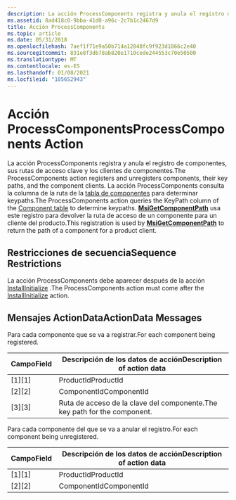 ```yaml
---
description: La acción ProcessComponents registra y anula el registro de componentes, sus rutas de acceso clave y los clientes de componentes.
ms.assetid: 8ad418c0-9bba-41d0-a96c-2c7b1c2467d9
title: Acción ProcessComponents
ms.topic: article
ms.date: 05/31/2018
ms.openlocfilehash: 7aef1f71e9a50b714a12848fc9f923d1866c2e40
ms.sourcegitcommit: 831e8f3db78ab820e1710cede244553c70e50500
ms.translationtype: MT
ms.contentlocale: es-ES
ms.lasthandoff: 01/08/2021
ms.locfileid: "105652943"
---
```

# <a name="processcomponents-action"></a><span data-ttu-id="ea17c-103">Acción ProcessComponents</span><span class="sxs-lookup"><span data-stu-id="ea17c-103">ProcessComponents Action</span></span>

<span data-ttu-id="ea17c-104">La acción ProcessComponents registra y anula el registro de componentes, sus rutas de acceso clave y los clientes de componentes.</span><span class="sxs-lookup"><span data-stu-id="ea17c-104">The ProcessComponents action registers and unregisters components, their key paths, and the component clients.</span></span> <span data-ttu-id="ea17c-105">La acción ProcessComponents consulta la columna de la ruta de la [tabla de componentes](component-table.md) para determinar keypaths.</span><span class="sxs-lookup"><span data-stu-id="ea17c-105">The ProcessComponents action queries the KeyPath column of the [Component table](component-table.md) to determine keypaths.</span></span> <span data-ttu-id="ea17c-106">[**MsiGetComponentPath**](/windows/desktop/api/Msi/nf-msi-msigetcomponentpatha) usa este registro para devolver la ruta de acceso de un componente para un cliente del producto.</span><span class="sxs-lookup"><span data-stu-id="ea17c-106">This registration is used by [**MsiGetComponentPath**](/windows/desktop/api/Msi/nf-msi-msigetcomponentpatha) to return the path of a component for a product client.</span></span>

## <a name="sequence-restrictions"></a><span data-ttu-id="ea17c-107">Restricciones de secuencia</span><span class="sxs-lookup"><span data-stu-id="ea17c-107">Sequence Restrictions</span></span>

<span data-ttu-id="ea17c-108">La acción ProcessComponents debe aparecer después de la acción [InstallInitialize](installinitialize-action.md) .</span><span class="sxs-lookup"><span data-stu-id="ea17c-108">The ProcessComponents action must come after the [InstallInitialize](installinitialize-action.md) action.</span></span>

## <a name="actiondata-messages"></a><span data-ttu-id="ea17c-109">Mensajes ActionData</span><span class="sxs-lookup"><span data-stu-id="ea17c-109">ActionData Messages</span></span>

<span data-ttu-id="ea17c-110">Para cada componente que se va a registrar.</span><span class="sxs-lookup"><span data-stu-id="ea17c-110">For each component being registered.</span></span>



| <span data-ttu-id="ea17c-111">Campo</span><span class="sxs-lookup"><span data-stu-id="ea17c-111">Field</span></span> | <span data-ttu-id="ea17c-112">Descripción de los datos de acción</span><span class="sxs-lookup"><span data-stu-id="ea17c-112">Description of action data</span></span>      |
|-------|---------------------------------|
| <span data-ttu-id="ea17c-113">\[1\]</span><span class="sxs-lookup"><span data-stu-id="ea17c-113">\[1\]</span></span> | <span data-ttu-id="ea17c-114">ProductId</span><span class="sxs-lookup"><span data-stu-id="ea17c-114">ProductId</span></span>                       |
| <span data-ttu-id="ea17c-115">\[2\]</span><span class="sxs-lookup"><span data-stu-id="ea17c-115">\[2\]</span></span> | <span data-ttu-id="ea17c-116">ComponentId</span><span class="sxs-lookup"><span data-stu-id="ea17c-116">ComponentId</span></span>                     |
| <span data-ttu-id="ea17c-117">\[3\]</span><span class="sxs-lookup"><span data-stu-id="ea17c-117">\[3\]</span></span> | <span data-ttu-id="ea17c-118">Ruta de acceso de la clave del componente.</span><span class="sxs-lookup"><span data-stu-id="ea17c-118">The key path for the component.</span></span> |



 

<span data-ttu-id="ea17c-119">Para cada componente del que se va a anular el registro.</span><span class="sxs-lookup"><span data-stu-id="ea17c-119">For each component being unregistered.</span></span>



| <span data-ttu-id="ea17c-120">Campo</span><span class="sxs-lookup"><span data-stu-id="ea17c-120">Field</span></span> | <span data-ttu-id="ea17c-121">Descripción de los datos de acción</span><span class="sxs-lookup"><span data-stu-id="ea17c-121">Description of action data</span></span> |
|-------|----------------------------|
| <span data-ttu-id="ea17c-122">\[1\]</span><span class="sxs-lookup"><span data-stu-id="ea17c-122">\[1\]</span></span> | <span data-ttu-id="ea17c-123">ProductId</span><span class="sxs-lookup"><span data-stu-id="ea17c-123">ProductId</span></span>                  |
| <span data-ttu-id="ea17c-124">\[2\]</span><span class="sxs-lookup"><span data-stu-id="ea17c-124">\[2\]</span></span> | <span data-ttu-id="ea17c-125">ComponentId</span><span class="sxs-lookup"><span data-stu-id="ea17c-125">ComponentId</span></span>                |



 

 

 



